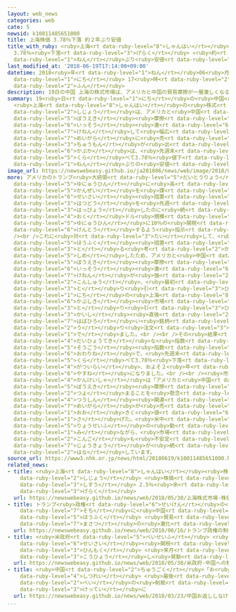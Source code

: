 ```yaml
---
layout: web_news
categories: web
cate: 5
newsid: k10011485651000
title: 上海株価 3.78％下落 約２年ぶり安値
title_with_ruby: <ruby>上海<rt data-ruby-level="8">しゃんはい</rt></ruby><ruby>株価<rt data-ruby-level="6">かぶか</rt></ruby>
  3.78％<ruby>下落<rt data-ruby-level="3">げらく</rt></ruby> <ruby>約<rt data-ruby-level="4">やく</rt></ruby>２<ruby>年<rt
  data-ruby-level="1">ねん</rt></ruby>ぶり<ruby>安値<rt data-ruby-level="6">やすね</rt></ruby>
last_modified_at: '2018-06-19T17:14:00+09:00'
datetime: 2018<ruby>年<rt data-ruby-level="1">ねん</rt></ruby>06<ruby>月<rt data-ruby-level="1">がつ</rt></ruby>19<ruby>日<rt
  data-ruby-level="1">にち</rt></ruby> 17<ruby>時<rt data-ruby-level="2">じ</rt></ruby>14<ruby>分<rt
  data-ruby-level="2">ふん</rt></ruby>
description: 19日の中国 上海の株式市場は、アメリカと中国の貿易摩擦が一層激しくなることを懸念して幅広い銘柄に売り注文が出て、株価は、先週末に比べて3.78％値下がりし、およそ２年ぶりの安値になりました。
summary: 19<ruby>日<rt data-ruby-level="1">にち</rt></ruby>の<ruby>中国<rt data-ruby-level="2">ちゅうごく</rt></ruby>
  <ruby>上海<rt data-ruby-level="8">しゃんはい</rt></ruby>の<ruby>株式<rt data-ruby-level="6">かぶしき</rt></ruby><ruby>市場<rt
  data-ruby-level="2">しじょう</rt></ruby>は、アメリカと<ruby>中国<rt data-ruby-level="2">ちゅうごく</rt></ruby>の<ruby>貿易<rt
  data-ruby-level="5">ぼうえき</rt></ruby><ruby>摩擦<rt data-ruby-level="7">まさつ</rt></ruby>が<ruby>一層<rt
  data-ruby-level="6">いっそう</rt></ruby><ruby>激<rt data-ruby-level="6">はげ</rt></ruby>しくなることを<ruby>懸念<rt
  data-ruby-level="7">けねん</rt></ruby>して<ruby>幅広<rt data-ruby-level="7">はばひろ</rt></ruby>い<ruby>銘柄<rt
  data-ruby-level="7">めいがら</rt></ruby>に<ruby>売<rt data-ruby-level="2">う</rt></ruby>り<ruby>注文<rt
  data-ruby-level="3">ちゅうもん</rt></ruby>が<ruby>出<rt data-ruby-level="1">で</rt></ruby>て、<ruby>株価<rt
  data-ruby-level="6">かぶか</rt></ruby>は、<ruby>先週末<rt data-ruby-level="4">せんしゅうまつ</rt></ruby>に<ruby>比<rt
  data-ruby-level="5">くら</rt></ruby>べて3.78％<ruby>値下<rt data-ruby-level="6">ねさ</rt></ruby>がりし、およそ２<ruby>年<rt
  data-ruby-level="1">ねん</rt></ruby>ぶりの<ruby>安値<rt data-ruby-level="6">やすね</rt></ruby>になりました。
image_url: https://newswebeasy.github.io/ja201806/news/web/image/2018/06/19/K10011485651_1806191814_1806191835_01_02.jpg
more: アメリカのトランプ<ruby>大統領<rt data-ruby-level="5">だいとうりょう</rt></ruby>は、<ruby>中国<rt data-ruby-level="2">ちゅうごく</rt></ruby>からの<ruby>輸入品<rt
  data-ruby-level="5">ゆにゅうひん</rt></ruby>に<ruby>高<rt data-ruby-level="2">たか</rt></ruby>い<ruby>関税<rt
  data-ruby-level="5">かんぜい</rt></ruby>を<ruby>課<rt data-ruby-level="4">か</rt></ruby>す<ruby>制裁<rt
  data-ruby-level="6">せいさい</rt></ruby><ruby>措置<rt data-ruby-level="7">そち</rt></ruby>の<ruby>発動<rt
  data-ruby-level="3">はつどう</rt></ruby>を<ruby>先週<rt data-ruby-level="2">せんしゅう</rt></ruby>、<ruby>発表<rt
  data-ruby-level="3">はっぴょう</rt></ruby>したのに<ruby>続<rt data-ruby-level="4">つづ</rt></ruby>いて、さらに2000<ruby>億<rt
  data-ruby-level="4">おく</rt></ruby>ドル<ruby>規模<rt data-ruby-level="6">きぼ</rt></ruby>の<ruby>輸入品<rt
  data-ruby-level="5">ゆにゅうひん</rt></ruby>に10％の<ruby>関税<rt data-ruby-level="5">かんぜい</rt></ruby>をかけることを<ruby>検討<rt
  data-ruby-level="6">けんとう</rt></ruby>するよう<ruby>指示<rt data-ruby-level="5">しじ</rt></ruby>しました。<br
  /><br />これに<ruby>対<rt data-ruby-level="3">たい</rt></ruby>して、<ruby>中国<rt data-ruby-level="2">ちゅうごく</rt></ruby>も<ruby>報復<rt
  data-ruby-level="5">ほうふく</rt></ruby><ruby>措置<rt data-ruby-level="7">そち</rt></ruby>を<ruby>取<rt
  data-ruby-level="3">と</rt></ruby>る<ruby>考<rt data-ruby-level="2">かんが</rt></ruby>えを<ruby>示<rt
  data-ruby-level="5">しめ</rt></ruby>したため、アメリカと<ruby>中国<rt data-ruby-level="2">ちゅうごく</rt></ruby>の<ruby>貿易<rt
  data-ruby-level="5">ぼうえき</rt></ruby><ruby>摩擦<rt data-ruby-level="7">まさつ</rt></ruby>が<ruby>一層<rt
  data-ruby-level="6">いっそう</rt></ruby><ruby>激<rt data-ruby-level="6">はげ</rt></ruby>しくなるという<ruby>懸念<rt
  data-ruby-level="7">けねん</rt></ruby>が<ruby>強<rt data-ruby-level="2">つよ</rt></ruby>まり、<ruby>今週<rt
  data-ruby-level="2">こんしゅう</rt></ruby>、<ruby>最初<rt data-ruby-level="4">さいしょ</rt></ruby>の<ruby>取<rt
  data-ruby-level="3">と</rt></ruby>り<ruby>引<rt data-ruby-level="3">ひ</rt></ruby>きとなった19<ruby>日<rt
  data-ruby-level="1">にち</rt></ruby>の<ruby>上海<rt data-ruby-level="8">しゃんはい</rt></ruby>の<ruby>株式<rt
  data-ruby-level="6">かぶしき</rt></ruby><ruby>市場<rt data-ruby-level="2">しじょう</rt></ruby>は、<ruby>取<rt
  data-ruby-level="3">と</rt></ruby>り<ruby>引<rt data-ruby-level="3">ひ</rt></ruby>き<ruby>開始<rt
  data-ruby-level="3">かいし</rt></ruby><ruby>直後<rt data-ruby-level="2">ちょくご</rt></ruby>から<ruby>幅広<rt
  data-ruby-level="7">はばひろ</rt></ruby>い<ruby>銘柄<rt data-ruby-level="7">めいがら</rt></ruby>に<ruby>売<rt
  data-ruby-level="2">う</rt></ruby>り<ruby>注文<rt data-ruby-level="3">ちゅうもん</rt></ruby>が<ruby>出<rt
  data-ruby-level="1">で</rt></ruby>ました。<br /><br />その<ruby>結果<rt data-ruby-level="4">けっか</rt></ruby>、<ruby>代表的<rt
  data-ruby-level="4">だいひょうてき</rt></ruby>な<ruby>指数<rt data-ruby-level="3">しすう</rt></ruby>の「<ruby>総合<rt
  data-ruby-level="5">そうごう</rt></ruby><ruby>指数<rt data-ruby-level="3">しすう</rt></ruby>」は、<ruby>終値<rt
  data-ruby-level="6">おわりね</rt></ruby>で、<ruby>先週末<rt data-ruby-level="4">せんしゅうまつ</rt></ruby>に<ruby>比<rt
  data-ruby-level="5">くら</rt></ruby>べて3.78％<ruby>下落<rt data-ruby-level="3">げらく</rt></ruby>し、おととし６<ruby>月以来<rt
  data-ruby-level="4">がついらい</rt></ruby>、およそ２<ruby>年<rt data-ruby-level="1">ねん</rt></ruby>ぶりの<ruby>安値<rt
  data-ruby-level="6">やすね</rt></ruby>になりました。<br /><br /><ruby>市場<rt data-ruby-level="2">しじょう</rt></ruby><ruby>関係者<rt
  data-ruby-level="4">かんけいしゃ</rt></ruby>は「アメリカと<ruby>中国<rt data-ruby-level="2">ちゅうごく</rt></ruby>の<ruby>貿易<rt
  data-ruby-level="5">ぼうえき</rt></ruby><ruby>摩擦<rt data-ruby-level="7">まさつ</rt></ruby>が<ruby>強<rt
  data-ruby-level="2">つよ</rt></ruby>まることを<ruby>懸念<rt data-ruby-level="7">けねん</rt></ruby>してソフトウエアや<ruby>通信<rt
  data-ruby-level="4">つうしん</rt></ruby><ruby>関連<rt data-ruby-level="4">かんれん</rt></ruby>の<ruby>銘柄<rt
  data-ruby-level="7">めいがら</rt></ruby>が<ruby>売<rt data-ruby-level="2">う</rt></ruby>られて<ruby>大<rt
  data-ruby-level="1">おお</rt></ruby>きく<ruby>値<rt data-ruby-level="6">ね</rt></ruby>を<ruby>下<rt
  data-ruby-level="1">さ</rt></ruby>げた。<ruby>米中<rt data-ruby-level="2">べいちゅう</rt></ruby><ruby>両政府<rt
  data-ruby-level="5">りょうせいふ</rt></ruby>の<ruby>動<rt data-ruby-level="3">うご</rt></ruby>きを<ruby>見<rt
  data-ruby-level="1">み</rt></ruby>ながら、<ruby>市場<rt data-ruby-level="2">しじょう</rt></ruby>は<ruby>今後<rt
  data-ruby-level="2">こんご</rt></ruby>も<ruby>不安定<rt data-ruby-level="4">ふあんてい</rt></ruby>な<ruby>状況<rt
  data-ruby-level="7">じょうきょう</rt></ruby>が<ruby>続<rt data-ruby-level="4">つづ</rt></ruby>くのではないか」と<ruby>話<rt
  data-ruby-level="2">はな</rt></ruby>しています。
source_url: https://www3.nhk.or.jp/news/html/20180619/k10011485651000.html
related_news:
- title: <ruby>上海<rt data-ruby-level="8">しゃんはい</rt></ruby><ruby>株式<rt data-ruby-level="6">かぶしき</rt></ruby><ruby>市場<rt
    data-ruby-level="2">しじょう</rt></ruby> <ruby>株価<rt data-ruby-level="6">かぶか</rt></ruby><ruby>指数<rt
    data-ruby-level="3">しすう</rt></ruby> 2.5％<ruby>余<rt data-ruby-level="5">よ</rt></ruby>の<ruby>下落<rt
    data-ruby-level="3">げらく</rt></ruby>
  url: https://newswebeasy.github.io/news/web/2018/05/30/上海株式市場-株価指数-25余の下落
- title: トランプ<ruby>政権<rt data-ruby-level="6">せいけん</rt></ruby>の<ruby>制裁<rt data-ruby-level="6">せいさい</rt></ruby><ruby>措置<rt
    data-ruby-level="7">そち</rt></ruby>に<ruby>中国<rt data-ruby-level="2">ちゅうごく</rt></ruby>も<ruby>報復<rt
    data-ruby-level="5">ほうふく</rt></ruby> <ruby>貿易<rt data-ruby-level="5">ぼうえき</rt></ruby><ruby>摩擦<rt
    data-ruby-level="7">まさつ</rt></ruby>の<ruby>激化<rt data-ruby-level="6">げきか</rt></ruby>も
  url: https://newswebeasy.github.io/news/web/2018/06/16/トランプ政権の制裁措置に中国も報復-貿易摩擦の激化も
- title: <ruby>米政府<rt data-ruby-level="5">べいせいふ</rt></ruby> <ruby>中国<rt data-ruby-level="2">ちゅうごく</rt></ruby>への<ruby>制裁<rt
    data-ruby-level="6">せいさい</rt></ruby><ruby>関税<rt data-ruby-level="5">かんぜい</rt></ruby><ruby>品目<rt
    data-ruby-level="3">ひんもく</rt></ruby> <ruby>来月<rt data-ruby-level="2">らいげつ</rt></ruby><ruby>公表<rt
    data-ruby-level="3">こうひょう</rt></ruby>し<ruby>発動<rt data-ruby-level="3">はつどう</rt></ruby>へ
  url: https://newswebeasy.github.io/news/web/2018/05/30/米政府-中国への制裁関税品目-来月公表し発動へ
- title: <ruby>中国<rt data-ruby-level="2">ちゅうごく</rt></ruby>「お<ruby>返<rt data-ruby-level="3">かえ</rt></ruby>ししなければ<ruby>失礼<rt
    data-ruby-level="4">しつれい</rt></ruby> <ruby>最後<rt data-ruby-level="4">さいご</rt></ruby>までつきあう」<ruby>米<rt
    data-ruby-level="2">べい</rt></ruby>の<ruby>制裁<rt data-ruby-level="6">せいさい</rt></ruby><ruby>決定<rt
    data-ruby-level="3">けってい</rt></ruby>に
  url: https://newswebeasy.github.io/news/web/2018/03/23/中国お返ししなければ失礼-最後までつきあう米の制裁決定に
...
```

